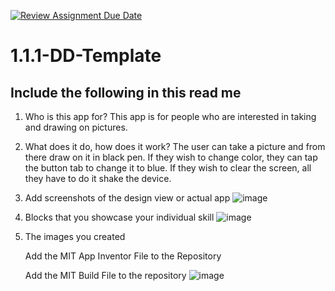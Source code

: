 [![Review Assignment Due Date](https://classroom.github.com/assets/deadline-readme-button-22041afd0340ce965d47ae6ef1cefeee28c7c493a6346c4f15d667ab976d596c.svg)](https://classroom.github.com/a/KZRgrbJa)
# 1.1.1-DD-Template

## Include the following in this read me

1. Who is this app for? This app is for people who are interested in taking and drawing on pictures.
1. What does it do, how does it work? The user can take a picture and from there draw on it in black pen. If they wish to change color, they can tap the button tab to change it to blue. If they wish to clear the screen, all they have to do it shake the device.
1. Add screenshots of the design view or actual app
   ![image](https://github.com/user-attachments/assets/024acb41-c499-47e0-9c16-55679af62640)
1. Blocks that you showcase your individual skill
![image](https://github.com/user-attachments/assets/e9b700f0-f0fc-4996-87d5-59d45d650ebb)
1. The images you created

   Add the MIT App Inventor File to the Repository


   Add the MIT Build File to the repository
   ![image](https://github.com/user-attachments/assets/be45fa0f-57c2-408c-97dc-2e61eebf5987)
